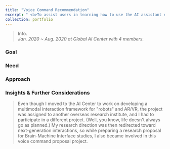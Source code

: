 ```yaml
---
title: "Voice Command Recommendation"
excerpt: " <b>To assist users in learning how to use the AI assistant effectively.</b>"
collection: portfolio
---
```

<!-- <br/><img src='/images/500x300.png'> -->

> Info.  
  _Jan. 2020 ~ Aug. 2020 at Global AI Center with 4 members._

### Goal

### Need

### Approach

### Insights & Further Considerations

> Even though I moved to the AI Center to work on developing a multimodal interaction framework for "robots" and AR/VR, the project was assigned to another overseas research institute, and I had to participate in a different project. (Well, you know, life doesn't always go as planned.) My research direction was then redirected toward next-generation interactions, so while preparing a research proposal for Brain-Machine Interface studies, I also became involved in this voice command proposal project.
